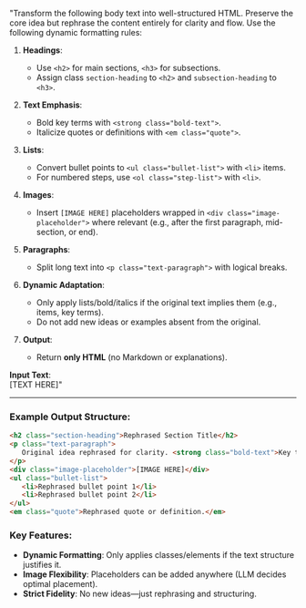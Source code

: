 
"Transform the following body text into well-structured HTML. Preserve the core idea but rephrase the content entirely for clarity and flow. Use the following dynamic formatting rules:  

1. **Headings**:  
   - Use `<h2>` for main sections, `<h3>` for subsections.  
   - Assign class `section-heading` to `<h2>` and `subsection-heading` to `<h3>`.  

2. **Text Emphasis**:  
   - Bold key terms with `<strong class="bold-text">`.  
   - Italicize quotes or definitions with `<em class="quote">`.  

3. **Lists**:  
   - Convert bullet points to `<ul class="bullet-list">` with `<li>` items.  
   - For numbered steps, use `<ol class="step-list">` with `<li>`.  

4. **Images**:  
   - Insert `[IMAGE HERE]` placeholders wrapped in `<div class="image-placeholder">` where relevant (e.g., after the first paragraph, mid-section, or end).  

5. **Paragraphs**:  
   - Split long text into `<p class="text-paragraph">` with logical breaks.  

6. **Dynamic Adaptation**:  
   - Only apply lists/bold/italics if the original text implies them (e.g., items, key terms).  
   - Do not add new ideas or examples absent from the original.  

7. **Output**:  
   - Return **only HTML** (no Markdown or explanations).  

**Input Text**:  
[TEXT HERE]"  

---

### Example Output Structure:  
```html
<h2 class="section-heading">Rephrased Section Title</h2>  
<p class="text-paragraph">  
   Original idea rephrased for clarity. <strong class="bold-text">Key term</strong> explained further.  
</p>  
<div class="image-placeholder">[IMAGE HERE]</div>  
<ul class="bullet-list">  
   <li>Rephrased bullet point 1</li>  
   <li>Rephrased bullet point 2</li>  
</ul>  
<em class="quote">Rephrased quote or definition.</em>  
```

### Key Features:  
- **Dynamic Formatting**: Only applies classes/elements if the text structure justifies it.  
- **Image Flexibility**: Placeholders can be added anywhere (LLM decides optimal placement).  
- **Strict Fidelity**: No new ideas—just rephrasing and structuring.